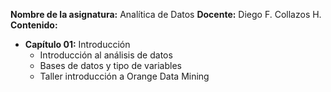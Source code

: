 **Nombre de la asignatura:** Analítica de Datos
**Docente:** Diego F. Collazos H.
**Contenido:**
  - **Capítulo 01:** Introducción
    * Introducción al análisis de datos
    * Bases de datos y tipo de variables
    * Taller introducción a Orange Data Mining
  
